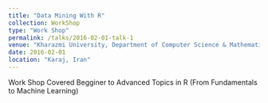 ```yaml
---
title: "Data Mining With R"
collection: WorkShop
type: "Work Shop"
permalink: /talks/2016-02-01-talk-1
venue: "Kharazmi University, Department of Computer Science & Mathematics"
date: 2016-02-01
location: "Karaj, Iran"
---
```


Work Shop Covered Begginer to Advanced Topics in R (From Fundamentals to Machine Learning)
